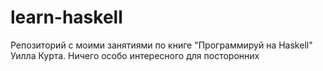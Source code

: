 # learn-haskell

Репозиторий с моими занятиями по книге "Программируй на Haskell" Уилла Курта.
Ничего особо интересного для посторонних